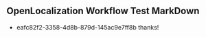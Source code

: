 ## OpenLocalization Workflow Test MarkDown
* eafc82f2-3358-4d8b-879d-145ac9e7ff8b thanks!

<!--HONumber=Aug16_HO1-->


